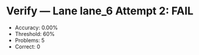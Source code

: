 # Verify — Lane lane_6 Attempt 2: FAIL

- Accuracy: 0.00%
- Threshold: 60%
- Problems: 5
- Correct: 0